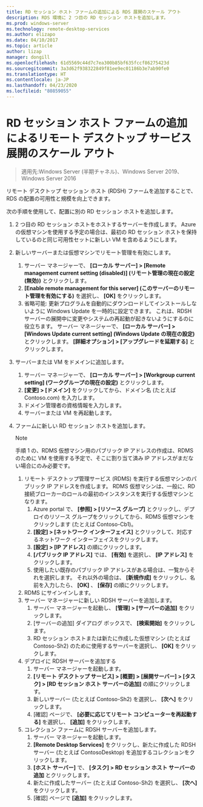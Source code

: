 ```yaml
---
title: RD セッション ホスト ファームの追加による RDS 展開のスケール アウト
description: RDS 環境に 2 つ目の RD セッション ホストを追加します。
ms.prod: windows-server
ms.technology: remote-desktop-services
ms.author: elizapo
ms.date: 04/10/2017
ms.topic: article
author: lizap
manager: dongill
ms.openlocfilehash: 61d5569c44d7c7ea300b85bf635fccf86275423d
ms.sourcegitcommit: 3a3d62f938322849f81ee9ec01186b3e7ab90fe0
ms.translationtype: HT
ms.contentlocale: ja-JP
ms.lasthandoff: 04/23/2020
ms.locfileid: "80859055"
---
```

# <a name="scale-out-your-remote-desktop-services-deployment-by-adding-an-rd-session-host-farm"></a>RD セッション ホスト ファームの追加によるリモート デスクトップ サービス展開のスケール アウト

>適用先:Windows Server (半期チャネル)、Windows Server 2019、Windows Server 2016

リモート デスクトップ セッション ホスト (RDSH) ファームを追加することで、RDS の配置の可用性と規模を向上できます。   
  
 
次の手順を使用して、配置に別の RD セッション ホストを追加します。  
  
1. 2 つ目の RD セッション ホストをホストするサーバーを作成します。 Azure の仮想マシンを使用する予定の場合は、最初の RD セッション ホストを保持しているのと同じ可用性セットに新しい VM を含めるようにします。
2. 新しいサーバーまたは仮想マシンでリモート管理を有効にします。
   1. サーバー マネージャーで、 **[ローカル サーバー] > [Remote management current setting (disabled)] (リモート管理の現在の設定 (無効))** とクリックします。 
   2. **[Enable remote management for this server] (このサーバーのリモート管理を有効にする)** を選択し、 **[OK]** をクリックします。 
   3. 省略可能: 更新プログラムを自動的にダウンロードしてインストールしないように Windows Update を一時的に設定できます。 これは、RDSH サーバーの展開中に変更やシステムの再起動が起きないようにするのに役立ちます。 サーバー マネージャーで、 **[ローカル サーバー] > [Windows Update current setting] (Windows Update の現在の設定)** とクリックします。 **[詳細オプション] > [アップグレードを延期する]** とクリックします。 
3. サーバーまたは VM をドメインに追加します。
   1. サーバー マネージャーで、 **[ローカル サーバー] > [Workgroup current setting] (ワークグループの現在の設定)** とクリックします。 
   2. **[変更] > [ドメイン]** をクリックしてから、ドメイン名 (たとえば Contoso.com) を入力します。 
   3. ドメイン管理者の資格情報を入力します。 
   4. サーバーまたは VM を再起動します。
4. ファームに新しい RD セッション ホストを追加します。
   >[!NOTE] 
   > 手順 1 の、RDMS 仮想マシン用のパブリック IP アドレスの作成は、RDMS のために VM を使用する予定で、そこに割り当て済み IP アドレスがまだない場合にのみ必要です。
   
   1. リモート デスクトップ管理サービス (RDMS) を実行する仮想マシンのパブリック IP アドレスを作成します。 RDMS 仮想マシンは、一般に、RD 接続ブローカーのロールの最初のインスタンスを実行する仮想マシンとなります。  
       1. Azure portal で、 **[参照] > [リソース グループ]** とクリックし、デプロイのリソース グループをクリックしてから、RDMS 仮想マシンをクリックします (たとえば Contoso-Cb1)。  
       2. **[設定] > [ネットワーク インターフェイス]** とクリックして、対応するネットワーク インターフェイスをクリックします。   
       3. **[設定] > [IP アドレス]** の順にクリックします。
       4. **[パブリック IP アドレス]** では、 **[有効]** を選択し、 **[IP アドレス]** をクリックします。   
       5. 使用したい既存のパブリック IP アドレスがある場合は、一覧からそれを選択します。 それ以外の場合は、 **[新規作成]** をクリックし、名前を入力したら、 **[OK]** 、 **[保存]** の順にクリックします。   
   2. RDMS にサインインします。
   3. サーバー マネージャーに新しい RDSH サーバーを追加します。   
       1. サーバー マネージャーを起動し、 **[管理] > [サーバーの追加]** をクリックします。   
       2. [サーバーの追加] ダイアログ ボックスで、 **[検索開始]** をクリックします。   
       3. RD セッション ホストまたは新たに作成した仮想マシン (たとえば Contoso-Sh2) のために使用するサーバーを選択し、 **[OK]** をクリックします。
   4. デプロイに RDSH サーバーを追加する
       1. サーバー マネージャーを起動します。  
       2. **[リモート デスクトップ サービス] > [概要] > [展開サーバー] > [タスク] > [RD セッション ホスト サーバーの追加]** の順にクリックします。   
       3. 新しいサーバー (たとえば Contoso-Sh2) を選択し、 **[次へ]** をクリックします。  
       4. [確認] ページで、 **[必要に応じてリモート コンピューターを再起動する]** を選択し、 **[追加]** をクリックします。   
   5. コレクション ファームに RDSH サーバーを追加します。
       1. サーバー マネージャーを起動します。   
       2. **[Remote Desktop Services]** をクリックし、新たに作成した RDSH サーバー (たとえば ContosoDesktop) を追加するコレクションをクリックします。   
       3. **[ホスト サーバー]** で、 **[タスク] > RD セッション ホスト サーバーの追加** とクリックします。   
       4. 新たに作成したサーバー (たとえば Contoso-Sh2) を選択し、 **[次へ]** をクリックします。   
       5. [確認] ページで **[追加]** をクリックします。   

